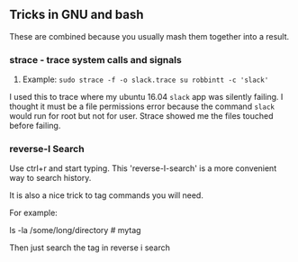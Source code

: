 ## Tricks in GNU and bash 

These are combined because you usually mash them together into a result.




### strace - trace system calls and signals

1. Example: `sudo strace -f -o slack.trace su robbintt -c 'slack'`

I used this to trace where my ubuntu 16.04 `slack` app was silently failing. I thought it must be a file permissions error because the command `slack` would run for root but not for user. Strace showed me the files touched before failing.


### reverse-I Search

Use ctrl+r and start typing.  This 'reverse-I-search' is a 
more convenient way to search history.

It is also a nice trick to tag commands you will need.

For example:

ls -la /some/long/directory # mytag

Then just search the tag in reverse i search
